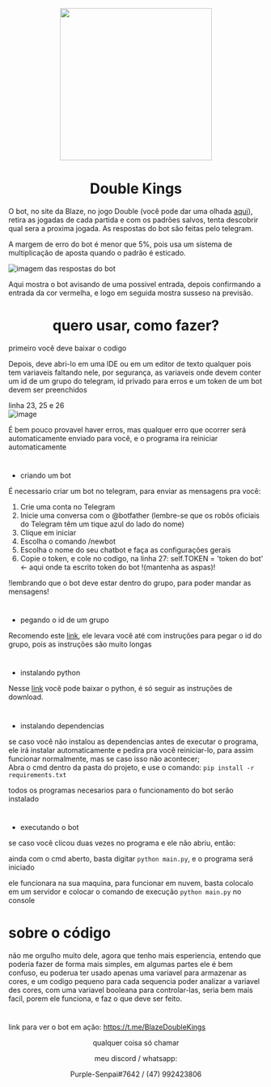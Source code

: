 <p align="center"><img src="https://user-images.githubusercontent.com/59841892/166119077-2d9d3201-5922-415f-8490-bcece3db3364.png" height="300" width="300"></p>
<h1 align="center"> Double Kings </h1>


O bot, no site da Blaze, no jogo Double (você pode dar uma olhada [aqui](https://blaze.com/pt/games/double)), retira as jogadas de cada partida e com os padrões salvos, tenta descobrir qual sera a proxima jogada.
As respostas do bot são feitas pelo telegram.

A margem de erro do bot é menor que 5%, pois usa um sistema de multiplicação de aposta quando o padrão é esticado.

![imagem das respostas do bot](https://user-images.githubusercontent.com/59841892/166119477-243de44d-2324-4f8b-ad4e-4654e4d85f73.PNG)

Aqui mostra o bot avisando de uma possivel entrada, depois confirmando a entrada da cor vermelha, e logo em seguida mostra susseso na previsão.

<h1 align="center">quero usar, como fazer?</h1>
primeiro você deve baixar o codigo

Depois, deve abri-lo em uma IDE ou em um editor de texto qualquer pois tem variaveis faltando nele, por segurança, as variaveis onde devem conter um id de um grupo do telegram, id privado para erros e um token de um bot devem ser preenchidos

linha 23, 25 e 26<br>
![image](https://user-images.githubusercontent.com/59841892/176346182-01792bef-642d-4bcd-8fbf-e8111a3579bb.png)

É bem pouco provavel haver erros, mas qualquer erro que ocorrer será automaticamente enviado para você, e o programa ira reiniciar automaticamente
#
* criando um bot

É necessario criar um bot no telegram, para enviar as mensagens pra você:

1. Crie uma conta no Telegram
2. Inicie uma conversa com o @botfather (lembre-se que os robôs oficiais do Telegram têm um tique azul do lado do nome)
3. Clique em iniciar
4. Escolha o comando /newbot
5. Escolha o nome do seu chatbot e faça as configurações gerais
6. Copie o token, e cole no codigo, na linha 27: self.TOKEN = 'token do bot' <- aqui onde ta escrito token do bot !(mantenha as aspas)!

!lembrando que o bot deve estar dentro do grupo, para poder mandar as mensagens!
#
* pegando o id de um grupo

Recomendo este [link](https://blog.gabrf.com/posts/TelegramID/#:~:text=Caso%20queira%20o%20ID%20de,basta%20verificar%20em%20from%20id%20.), ele levara você até com instruções para pegar o id do grupo, pois as instruções são muito longas
#
* instalando python

Nesse [link](https://www.python.org/ftp/python/3.10.4/python-3.10.4-amd64.exe) você pode baixar o python, é só seguir as instruções de download.
#
* instalando dependencias

se caso você não instalou as dependencias antes de executar o programa, ele irá instalar automaticamente e pedira pra você reiniciar-lo, para assim funcionar normalmente, mas se caso isso não acontecer;<br>
Abra o cmd dentro da pasta do projeto, e use o comando:
`pip install -r requirements.txt`

todos os programas necesarios para o funcionamento do bot serão instalado
#
* executando o bot

se caso você clicou duas vezes no programa e ele não abriu, então:

ainda com o cmd aberto, basta digitar `python main.py`, e o programa será iniciado

ele funcionara na sua maquina, para funcionar em nuvem, basta colocalo em um servidor e colocar o comando de execução `python main.py` no console

# sobre o código

não me orgulho muito dele, agora que tenho mais esperiencia, entendo que poderia fazer de forma mais simples, em algumas partes ele é bem confuso, eu poderua ter usado apenas uma variavel para armazenar as cores, e um codigo pequeno para cada sequencia poder analizar a variavel des cores, com uma variavel booleana para controlar-las, seria bem mais facil, porem ele funciona, e faz o que deve ser feito.

#

link para ver o bot em ação: https://t.me/BlazeDoubleKings

<p align='center'>qualquer coisa só chamar</p>
<p align='center'>meu discord / whatsapp:</p>
<p align='center'>Purple-Senpai#7642 / (47) 992423806</p>
